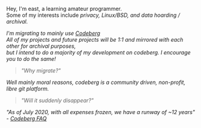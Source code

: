 
Hey, I'm east, a learning amateur programmer. <br>
Some of my interests include <i>privacy, Linux/BSD, and data hoarding / archival.

I'm migrating to mainly use [Codeberg](https://codeberg.org/east "east on codeberg") <br>
All of my projects and future projects will be 1:1 and mirrored with each other for archival purposes, <br> *but* I intend to do a majority of my development on codeberg. I encourage you to do the same!
> "Why migrate?"


Well mainly moral reasons, codeberg is a community driven, non-profit, libre git platform.

> "Will it suddenly disappear?"


"As of July 2020, with all expenses frozen, we have a runway of ~12 years" - [Codeberg FAQ](https://codeberg.org/east](https://docs.codeberg.org/getting-started/faq/#is-codeberg-well-funded%3F) "Is codeberg well funded?")

<!--
Secret Information :
I'm in your walls
-->
